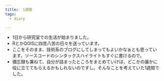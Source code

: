 ```yaml
---
title:  1週間
tags:
  - diary

---
```


- 1日から研究室での生活が始まりました。
- RとかQGISに四苦八苦の日々を送っています。
- ここをそのまま、技術系のブログにしてしまってもよいかなぁとも思っています。ソースコードのシンタックスハイライトもすぐに書けるので。
- 備忘録も兼ねて、自分が詰まったところをまとめていけば、どこかの誰かに役に立ててもらえるかもしれないのですし。そんなことを考えていた1週間でした。